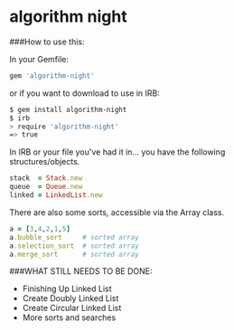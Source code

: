 # algorithm night

###How to use this:

In your Gemfile:
```ruby
gem 'algorithm-night'
```

or if you want to download to use in IRB:
```sh
$ gem install algorithm-night
$ irb
> require 'algorithm-night'
=> true
```

In IRB or your file you've had it in... you have the following structures/objects.

```ruby
stack  = Stack.new
queue  = Queue.new
linked = LinkedList.new
```

There are also some sorts, accessible via the Array class.

```ruby
a = [3,4,2,1,5]
a.bubble_sort     # sorted array
a.selection_sort  # sorted array
a.merge_sort      # sorted array
```


###WHAT STILL NEEDS TO BE DONE:
- Finishing Up Linked List
- Create Doubly Linked List
- Create Circular Linked List
- More sorts and searches
